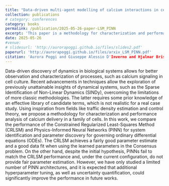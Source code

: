 ```yaml
---
title: "Data-driven multi-agent modelling of calcium interactions in cell culture: PINN vs Regularized Least-squares"
collection: publications
# category: conferences
category: books
permalink: /publication/2025-05-26-paper-LSM_PINN
excerpt: 'This paper is a methodology for characterization and performance analysis of calcium delivery in a family of cells.'
date: 2025-05-26
#venue: 
# slidesurl: 'http://aurorapoggi.github.io/files/slides2.pdf'
paperurl: 'http://aurorapoggi.github.io/files/arxiv_LSM_PINN.pdf'
citation: 'Aurora Poggi and Giuseppe Alessio D'Inverno and Hjalmar Brismar and Ozan Öktem and Matthieu Barreau and Kateryna Morozovska (2025). Data-driven multi-agent modelling of calcium interactions in cell culture: PINN vs Regularized Least-squares. 2505.20327'
---
```


Data-driven discovery of dynamics in biological systems allows for better observation and characterization of processes, such as calcium signaling in cell culture. Recent advancements in techniques allow the exploration of previously unattainable insights of dynamical systems, such as the Sparse Identification of Non-Linear Dynamics (SINDy), overcoming the limitations of more classic methodologies. The latter requires some prior knowledge of an effective library of candidate terms, which is not realistic for a real case study. Using inspiration from fields like traffic density estimation and control theory, we propose a methodology for characterization and performance analysis of calcium delivery in a family of cells. In this work, we compare the performance of the Constrained Regularized Least-Squares Method (CRLSM) and Physics-Informed Neural Networks (PINN) for system identification and parameter discovery for governing ordinary differential equations (ODEs). The CRLSM achieves a fairly good parameter estimate and a good data fit when using the learned parameters in the Consensus problem. On the other hand, despite the initial hypothesis, PINNs fail to match the CRLSM performance and, under the current configuration, do not provide fair parameter estimation. However, we have only studied a limited number of PINN architectures, and it is expected that additional hyperparameter tuning, as well as uncertainty quantification, could significantly improve the performance in future works.